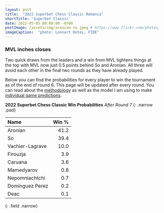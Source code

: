 ```yaml
---
layout: post
title:  "2022 Superbet Chess Classic Romania"
shortTitle: 'Superbet Classic'
date: 2022-05-05 00:00:00 -0700
postImage: /assets/img/aronian-so.jpeg # https://www.flickr.com/photos/fide/51782665101/in/photolist-2mTRGfH-2mF3T2E-2mFPiS8-2mGLprG-2mFPiSP-2mGHx2B-2mFraoE-2mH8cTG-2mGWPqT-2mbnW9r-2mbMGAE-2mFFqui-2mFTz2N-2mUmAc9-2mGhtwZ-2mbC9n9-2mFRHrs-2mFDYtd-2mGjizs-2mHa4JP-2mbihND-2mHccpR-2mGKNVX-2mGrZgb-2mbKy8k-2mGp2pN-2mGQHfx-2mbNKm2-2mGoSmJ-2mGoSoC-2mFRfug-2mFRfqP-2mFUBEj-2mFVCsk-2mFSnPS-2mFVCmy-2mGrg6K-2mFJEpo-2mHbFrj-2mHbFoi-2mH9npq-2mHcFF6-2mFDgYa-2mHcbab-2mK1g2L-2mGWPuF-2mH18QK-2mGZ8oD-2mGWPwE-2mGWPM4
imageCaption:  "photo: Lennart Ootes, FIDE"
---
```


<style>
    .field td {padding: 3px 3px; }
    .field th {padding: 3px 3px; }
    .narrow {width: 50%; margin: auto;}
    .post-header{
        margin-bottom: 10px;
    }
    .post-title{
        margin-bottom: 10px;
    }
    .pad{
        padding: 5px;
    }
.postImage {
  display: block;
  text-align: center;
  margin-left: auto;
  margin-right: auto;
  font-size: 12px;
  max-height: 300px;
  padding-top: 0px;
}

.postImage img {
  height: auto;
  max-height: 300px;
}

.caption {
  display: block;
  text-align: center;
  margin-left: auto;
  margin-right: auto;
  font-size: 12px;
}
</style>
<script src="https://cdn.plot.ly/plotly-latest.min.js"></script> 

### MVL inches closes
Two quick draws from the leaders and a win from MVL tightens things at the top with MVL now just 0.5 points behind So and Aronian. All three will avoid each other in the final two rounds as they have already played.

Below you can find the probabilities for every player to win the tournament as of the end of round 6. This page will be updated after every round. You can read about the [methodology][meth] as well as the model I am using to make [individual game predictions][model].

**2022 Superbet Chess Classic Win Probabilities**
*After Round 7*
{: .narrow .pad}

| Name            | Win % |
|:----------------|------:|
| Aronian         |  41.2 |
| So              |  39.4 |
| Vachier-Lagrave |  10.0 |
| Firouzja        |   3.9 |
| Caruana         |   3.6 |
| Mamedyarov      |   0.8 |
| Nepomniachtchi  |   0.7 |
| Dominguez Perez |   0.2 |
| Deac            |   0.1 |
{: .field .narrow}

<br>
<div>                            <div id="ad8a55e2-fdfc-4d46-8109-9811d8382b43" class="plotly-graph-div" style="height:100%; width:100%;"></div>            <script type="text/javascript">                                    window.PLOTLYENV=window.PLOTLYENV || {};                                    if (document.getElementById("ad8a55e2-fdfc-4d46-8109-9811d8382b43")) {                    Plotly.newPlot(                        "ad8a55e2-fdfc-4d46-8109-9811d8382b43",                        [{"hovertemplate":"Win %{y}%","legendgroup":"Firouzja","line":{"color":"#636efa","dash":"solid"},"marker":{"symbol":"circle"},"mode":"lines","name":"Firouzja","orientation":"v","showlegend":true,"x":["Pre","Round 1","Round 2","Round 3","Round 4","Round 5","Round 6","Round 7"],"xaxis":"x","y":[15.0,13.7,5.5,6.0,4.1,3.0,1.9,3.9],"yaxis":"y","type":"scatter"},{"hovertemplate":"Win %{y}%","legendgroup":"Caruana","line":{"color":"#EF553B","dash":"solid"},"marker":{"symbol":"circle"},"mode":"lines","name":"Caruana","orientation":"v","showlegend":true,"x":["Pre","Round 1","Round 2","Round 3","Round 4","Round 5","Round 6","Round 7"],"xaxis":"x","y":[14.3,13.7,13.7,13.6,3.9,7.3,4.9,3.6],"yaxis":"y","type":"scatter"},{"hovertemplate":"Win %{y}%","legendgroup":"Nepomniachtchi","line":{"color":"#00cc96","dash":"solid"},"marker":{"symbol":"circle"},"mode":"lines","name":"Nepomniachtchi","orientation":"v","showlegend":true,"x":["Pre","Round 1","Round 2","Round 3","Round 4","Round 5","Round 6","Round 7"],"xaxis":"x","y":[12.4,9.7,23.9,22.4,6.8,4.2,3.7,0.7],"yaxis":"y","type":"scatter"},{"hovertemplate":"Win %{y}%","legendgroup":"So","line":{"color":"#ab63fa","dash":"solid"},"marker":{"symbol":"circle"},"mode":"lines","name":"So","orientation":"v","showlegend":true,"x":["Pre","Round 1","Round 2","Round 3","Round 4","Round 5","Round 6","Round 7"],"xaxis":"x","y":[11.8,25.6,22.0,26.8,46.0,49.7,42.7,39.4],"yaxis":"y","type":"scatter"},{"hovertemplate":"Win %{y}%","legendgroup":"Rapport","line":{"color":"#FFA15A","dash":"solid"},"marker":{"symbol":"circle"},"mode":"lines","name":"Rapport","orientation":"v","showlegend":true,"x":["Pre","Round 1","Round 2","Round 3","Round 4","Round 5","Round 6","Round 7"],"xaxis":"x","y":[11.6,9.6,10.3,2.6,1.7,0.9,0.2,0.0],"yaxis":"y","type":"scatter"},{"hovertemplate":"Win %{y}%","legendgroup":"Aronian","line":{"color":"#19d3f3","dash":"solid"},"marker":{"symbol":"circle"},"mode":"lines","name":"Aronian","orientation":"v","showlegend":true,"x":["Pre","Round 1","Round 2","Round 3","Round 4","Round 5","Round 6","Round 7"],"xaxis":"x","y":[11.0,11.2,9.5,9.1,18.8,15.5,41.6,41.2],"yaxis":"y","type":"scatter"},{"hovertemplate":"Win %{y}%","legendgroup":"Mamedyarov","line":{"color":"#FF6692","dash":"solid"},"marker":{"symbol":"circle"},"mode":"lines","name":"Mamedyarov","orientation":"v","showlegend":true,"x":["Pre","Round 1","Round 2","Round 3","Round 4","Round 5","Round 6","Round 7"],"xaxis":"x","y":[9.3,2.6,2.5,2.5,1.1,0.7,0.8,0.8],"yaxis":"y","type":"scatter"},{"hovertemplate":"Win %{y}%","legendgroup":"Vachier-Lagrave","line":{"color":"#B6E880","dash":"solid"},"marker":{"symbol":"circle"},"mode":"lines","name":"Vachier-Lagrave","orientation":"v","showlegend":true,"x":["Pre","Round 1","Round 2","Round 3","Round 4","Round 5","Round 6","Round 7"],"xaxis":"x","y":[7.1,7.2,7.3,7.4,13.2,13.6,2.2,10.0],"yaxis":"y","type":"scatter"},{"hovertemplate":"Win %{y}%","legendgroup":"Dominguez Perez","line":{"color":"#FF97FF","dash":"solid"},"marker":{"symbol":"circle"},"mode":"lines","name":"Dominguez Perez","orientation":"v","showlegend":true,"x":["Pre","Round 1","Round 2","Round 3","Round 4","Round 5","Round 6","Round 7"],"xaxis":"x","y":[6.9,5.7,4.5,5.6,0.8,0.8,1.5,0.2],"yaxis":"y","type":"scatter"},{"hovertemplate":"Win %{y}%","legendgroup":"Deac","line":{"color":"#FECB52","dash":"solid"},"marker":{"symbol":"circle"},"mode":"lines","name":"Deac","orientation":"v","showlegend":true,"x":["Pre","Round 1","Round 2","Round 3","Round 4","Round 5","Round 6","Round 7"],"xaxis":"x","y":[0.6,1.0,0.9,3.9,3.8,4.4,0.6,0.2],"yaxis":"y","type":"scatter"}],                        {"hovermode":"x unified","legend":{"title":{"text":"Name"},"tracegroupgap":0},"margin":{"t":60},"template":{"data":{"barpolar":[{"marker":{"line":{"color":"white","width":0.5},"pattern":{"fillmode":"overlay","size":10,"solidity":0.2}},"type":"barpolar"}],"bar":[{"error_x":{"color":"rgb(36,36,36)"},"error_y":{"color":"rgb(36,36,36)"},"marker":{"line":{"color":"white","width":0.5},"pattern":{"fillmode":"overlay","size":10,"solidity":0.2}},"type":"bar"}],"carpet":[{"aaxis":{"endlinecolor":"rgb(36,36,36)","gridcolor":"white","linecolor":"white","minorgridcolor":"white","startlinecolor":"rgb(36,36,36)"},"baxis":{"endlinecolor":"rgb(36,36,36)","gridcolor":"white","linecolor":"white","minorgridcolor":"white","startlinecolor":"rgb(36,36,36)"},"type":"carpet"}],"choropleth":[{"colorbar":{"outlinewidth":1,"tickcolor":"rgb(36,36,36)","ticks":"outside"},"type":"choropleth"}],"contourcarpet":[{"colorbar":{"outlinewidth":1,"tickcolor":"rgb(36,36,36)","ticks":"outside"},"type":"contourcarpet"}],"contour":[{"colorbar":{"outlinewidth":1,"tickcolor":"rgb(36,36,36)","ticks":"outside"},"colorscale":[[0.0,"#440154"],[0.1111111111111111,"#482878"],[0.2222222222222222,"#3e4989"],[0.3333333333333333,"#31688e"],[0.4444444444444444,"#26828e"],[0.5555555555555556,"#1f9e89"],[0.6666666666666666,"#35b779"],[0.7777777777777778,"#6ece58"],[0.8888888888888888,"#b5de2b"],[1.0,"#fde725"]],"type":"contour"}],"heatmapgl":[{"colorbar":{"outlinewidth":1,"tickcolor":"rgb(36,36,36)","ticks":"outside"},"colorscale":[[0.0,"#440154"],[0.1111111111111111,"#482878"],[0.2222222222222222,"#3e4989"],[0.3333333333333333,"#31688e"],[0.4444444444444444,"#26828e"],[0.5555555555555556,"#1f9e89"],[0.6666666666666666,"#35b779"],[0.7777777777777778,"#6ece58"],[0.8888888888888888,"#b5de2b"],[1.0,"#fde725"]],"type":"heatmapgl"}],"heatmap":[{"colorbar":{"outlinewidth":1,"tickcolor":"rgb(36,36,36)","ticks":"outside"},"colorscale":[[0.0,"#440154"],[0.1111111111111111,"#482878"],[0.2222222222222222,"#3e4989"],[0.3333333333333333,"#31688e"],[0.4444444444444444,"#26828e"],[0.5555555555555556,"#1f9e89"],[0.6666666666666666,"#35b779"],[0.7777777777777778,"#6ece58"],[0.8888888888888888,"#b5de2b"],[1.0,"#fde725"]],"type":"heatmap"}],"histogram2dcontour":[{"colorbar":{"outlinewidth":1,"tickcolor":"rgb(36,36,36)","ticks":"outside"},"colorscale":[[0.0,"#440154"],[0.1111111111111111,"#482878"],[0.2222222222222222,"#3e4989"],[0.3333333333333333,"#31688e"],[0.4444444444444444,"#26828e"],[0.5555555555555556,"#1f9e89"],[0.6666666666666666,"#35b779"],[0.7777777777777778,"#6ece58"],[0.8888888888888888,"#b5de2b"],[1.0,"#fde725"]],"type":"histogram2dcontour"}],"histogram2d":[{"colorbar":{"outlinewidth":1,"tickcolor":"rgb(36,36,36)","ticks":"outside"},"colorscale":[[0.0,"#440154"],[0.1111111111111111,"#482878"],[0.2222222222222222,"#3e4989"],[0.3333333333333333,"#31688e"],[0.4444444444444444,"#26828e"],[0.5555555555555556,"#1f9e89"],[0.6666666666666666,"#35b779"],[0.7777777777777778,"#6ece58"],[0.8888888888888888,"#b5de2b"],[1.0,"#fde725"]],"type":"histogram2d"}],"histogram":[{"marker":{"line":{"color":"white","width":0.6}},"type":"histogram"}],"mesh3d":[{"colorbar":{"outlinewidth":1,"tickcolor":"rgb(36,36,36)","ticks":"outside"},"type":"mesh3d"}],"parcoords":[{"line":{"colorbar":{"outlinewidth":1,"tickcolor":"rgb(36,36,36)","ticks":"outside"}},"type":"parcoords"}],"pie":[{"automargin":true,"type":"pie"}],"scatter3d":[{"line":{"colorbar":{"outlinewidth":1,"tickcolor":"rgb(36,36,36)","ticks":"outside"}},"marker":{"colorbar":{"outlinewidth":1,"tickcolor":"rgb(36,36,36)","ticks":"outside"}},"type":"scatter3d"}],"scattercarpet":[{"marker":{"colorbar":{"outlinewidth":1,"tickcolor":"rgb(36,36,36)","ticks":"outside"}},"type":"scattercarpet"}],"scattergeo":[{"marker":{"colorbar":{"outlinewidth":1,"tickcolor":"rgb(36,36,36)","ticks":"outside"}},"type":"scattergeo"}],"scattergl":[{"marker":{"colorbar":{"outlinewidth":1,"tickcolor":"rgb(36,36,36)","ticks":"outside"}},"type":"scattergl"}],"scattermapbox":[{"marker":{"colorbar":{"outlinewidth":1,"tickcolor":"rgb(36,36,36)","ticks":"outside"}},"type":"scattermapbox"}],"scatterpolargl":[{"marker":{"colorbar":{"outlinewidth":1,"tickcolor":"rgb(36,36,36)","ticks":"outside"}},"type":"scatterpolargl"}],"scatterpolar":[{"marker":{"colorbar":{"outlinewidth":1,"tickcolor":"rgb(36,36,36)","ticks":"outside"}},"type":"scatterpolar"}],"scatter":[{"marker":{"colorbar":{"outlinewidth":1,"tickcolor":"rgb(36,36,36)","ticks":"outside"}},"type":"scatter"}],"scatterternary":[{"marker":{"colorbar":{"outlinewidth":1,"tickcolor":"rgb(36,36,36)","ticks":"outside"}},"type":"scatterternary"}],"surface":[{"colorbar":{"outlinewidth":1,"tickcolor":"rgb(36,36,36)","ticks":"outside"},"colorscale":[[0.0,"#440154"],[0.1111111111111111,"#482878"],[0.2222222222222222,"#3e4989"],[0.3333333333333333,"#31688e"],[0.4444444444444444,"#26828e"],[0.5555555555555556,"#1f9e89"],[0.6666666666666666,"#35b779"],[0.7777777777777778,"#6ece58"],[0.8888888888888888,"#b5de2b"],[1.0,"#fde725"]],"type":"surface"}],"table":[{"cells":{"fill":{"color":"rgb(237,237,237)"},"line":{"color":"white"}},"header":{"fill":{"color":"rgb(217,217,217)"},"line":{"color":"white"}},"type":"table"}]},"layout":{"annotationdefaults":{"arrowhead":0,"arrowwidth":1},"autotypenumbers":"strict","coloraxis":{"colorbar":{"outlinewidth":1,"tickcolor":"rgb(36,36,36)","ticks":"outside"}},"colorscale":{"diverging":[[0.0,"rgb(103,0,31)"],[0.1,"rgb(178,24,43)"],[0.2,"rgb(214,96,77)"],[0.3,"rgb(244,165,130)"],[0.4,"rgb(253,219,199)"],[0.5,"rgb(247,247,247)"],[0.6,"rgb(209,229,240)"],[0.7,"rgb(146,197,222)"],[0.8,"rgb(67,147,195)"],[0.9,"rgb(33,102,172)"],[1.0,"rgb(5,48,97)"]],"sequential":[[0.0,"#440154"],[0.1111111111111111,"#482878"],[0.2222222222222222,"#3e4989"],[0.3333333333333333,"#31688e"],[0.4444444444444444,"#26828e"],[0.5555555555555556,"#1f9e89"],[0.6666666666666666,"#35b779"],[0.7777777777777778,"#6ece58"],[0.8888888888888888,"#b5de2b"],[1.0,"#fde725"]],"sequentialminus":[[0.0,"#440154"],[0.1111111111111111,"#482878"],[0.2222222222222222,"#3e4989"],[0.3333333333333333,"#31688e"],[0.4444444444444444,"#26828e"],[0.5555555555555556,"#1f9e89"],[0.6666666666666666,"#35b779"],[0.7777777777777778,"#6ece58"],[0.8888888888888888,"#b5de2b"],[1.0,"#fde725"]]},"colorway":["#1F77B4","#FF7F0E","#2CA02C","#D62728","#9467BD","#8C564B","#E377C2","#7F7F7F","#BCBD22","#17BECF"],"font":{"color":"rgb(36,36,36)"},"geo":{"bgcolor":"white","lakecolor":"white","landcolor":"white","showlakes":true,"showland":true,"subunitcolor":"white"},"hoverlabel":{"align":"left"},"hovermode":"closest","mapbox":{"style":"light"},"paper_bgcolor":"white","plot_bgcolor":"white","polar":{"angularaxis":{"gridcolor":"rgb(232,232,232)","linecolor":"rgb(36,36,36)","showgrid":false,"showline":true,"ticks":"outside"},"bgcolor":"white","radialaxis":{"gridcolor":"rgb(232,232,232)","linecolor":"rgb(36,36,36)","showgrid":false,"showline":true,"ticks":"outside"}},"scene":{"xaxis":{"backgroundcolor":"white","gridcolor":"rgb(232,232,232)","gridwidth":2,"linecolor":"rgb(36,36,36)","showbackground":true,"showgrid":false,"showline":true,"ticks":"outside","zeroline":false,"zerolinecolor":"rgb(36,36,36)"},"yaxis":{"backgroundcolor":"white","gridcolor":"rgb(232,232,232)","gridwidth":2,"linecolor":"rgb(36,36,36)","showbackground":true,"showgrid":false,"showline":true,"ticks":"outside","zeroline":false,"zerolinecolor":"rgb(36,36,36)"},"zaxis":{"backgroundcolor":"white","gridcolor":"rgb(232,232,232)","gridwidth":2,"linecolor":"rgb(36,36,36)","showbackground":true,"showgrid":false,"showline":true,"ticks":"outside","zeroline":false,"zerolinecolor":"rgb(36,36,36)"}},"shapedefaults":{"fillcolor":"black","line":{"width":0},"opacity":0.3},"ternary":{"aaxis":{"gridcolor":"rgb(232,232,232)","linecolor":"rgb(36,36,36)","showgrid":false,"showline":true,"ticks":"outside"},"baxis":{"gridcolor":"rgb(232,232,232)","linecolor":"rgb(36,36,36)","showgrid":false,"showline":true,"ticks":"outside"},"bgcolor":"white","caxis":{"gridcolor":"rgb(232,232,232)","linecolor":"rgb(36,36,36)","showgrid":false,"showline":true,"ticks":"outside"}},"title":{"x":0.05},"xaxis":{"automargin":true,"gridcolor":"rgb(232,232,232)","linecolor":"rgb(36,36,36)","showgrid":false,"showline":true,"ticks":"outside","title":{"standoff":15},"zeroline":false,"zerolinecolor":"rgb(36,36,36)"},"yaxis":{"automargin":true,"gridcolor":"rgb(232,232,232)","linecolor":"rgb(36,36,36)","showgrid":false,"showline":true,"ticks":"outside","title":{"standoff":15},"zeroline":false,"zerolinecolor":"rgb(36,36,36)"}}},"title":{"text":"Probability of Winning by Round | Pawnalyze.com"},"xaxis":{"anchor":"y","domain":[0.0,1.0],"title":{"text":"Round"}},"yaxis":{"anchor":"x","domain":[0.0,1.0],"range":[0,100],"title":{"text":"Win %"}}},                        {"responsive": true}                    )                };                            </script>        </div>
<br>

Firouzja was the slight favorite to before the tournament started, but Wesley So and Levon Aronian are the favorites after seven of nine rounds with MVL on their heels.

To be notified when this page is updated follow me on [Twitter][twit], and let me know what you'd like to see on this page!


[gct]: https://grandchesstour.org/2022-grand-chess-tour/2022-superbet-chess-classic
[meth]: https://pawnalyze.com/tournament/2022/02/21/nakamura-likely-to-qualify-for-candidates-2022.html
[model]: https://pawnalyze.com/tournament/2022/02/27/Elo-Rating-Accuracy-Is-Machine-Learning-Better.html
[twit]: https://twitter.com/pawnalyze